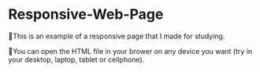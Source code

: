 # Responsive-Web-Page

🎯This is an example of a responsive page that I made for studying.

🎯You can open the HTML file in your brower on any device you want (try in your desktop, laptop, tablet or cellphone).
